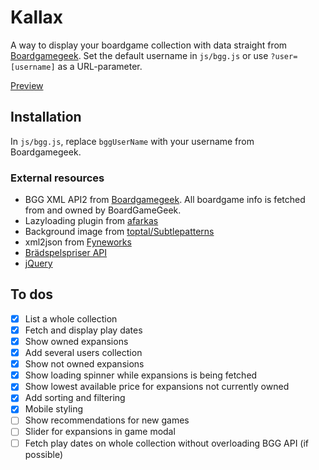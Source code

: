 # Kallax
A way to display your boardgame collection with data straight from [Boardgamegeek](https://boardgamegeek.com).
Set the default username in `js/bgg.js` or use `?user=[username]` as a URL-parameter.

[Preview](https://kallax.carlstein.dev)

## Installation
In `js/bgg.js`, replace `bggUserName` with your username from Boardgamegeek.

### External resources
* BGG XML API2 from [Boardgamegeek](https://boardgamegeek.com/wiki/page/BGG_XML_API2). All boardgame info is fetched from and owned by BoardGameGeek.
* Lazyloading plugin from [afarkas](https://afarkas.github.io/lazysizes/)
* Background image from [toptal/Subtlepatterns](https://www.toptal.com/designers/subtlepatterns/what-the-hex-dark/)
* xml2json from [Fyneworks](http://www.fyneworks.com)
* [Brädspelspriser API](https://bradspelspriser.se/api/plugin)
* [jQuery](https://jquery.com/)

## To dos
- [x] List a whole collection
- [x] Fetch and display play dates
- [x] Show owned expansions
- [x] Add several users collection
- [x] Show not owned expansions
- [x] Show loading spinner while expansions is being fetched
- [x] Show lowest available price for expansions not currently owned
- [x] Add sorting and filtering
- [x] Mobile styling
- [ ] Show recommendations for new games
- [ ] Slider for expansions in game modal
- [ ] Fetch play dates on whole collection without overloading BGG API  (if possible)